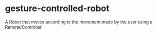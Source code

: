 # gesture-controlled-robot
 A Robot that moves according to the movement made by the user using a Remote/Controller
